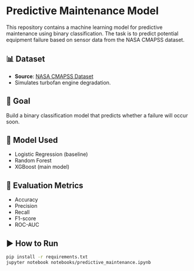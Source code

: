 # Predictive Maintenance Model

This repository contains a machine learning model for predictive maintenance using binary classification. 
The task is to predict potential equipment failure based on sensor data from the NASA CMAPSS dataset.

## 📊 Dataset

- **Source**: [NASA CMAPSS Dataset](https://www.nasa.gov/cmapps)
- Simulates turbofan engine degradation.

## 📌 Goal

Build a binary classification model that predicts whether a failure will occur soon.

## 🔧 Model Used

- Logistic Regression (baseline)
- Random Forest
- XGBoost (main model)

## 🔬 Evaluation Metrics

- Accuracy
- Precision
- Recall
- F1-score
- ROC-AUC

## ▶️ How to Run

```bash
pip install -r requirements.txt
jupyter notebook notebooks/predictive_maintenance.ipynb
